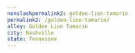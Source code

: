 ```yaml
---
﻿nonslashpermalink2: golden-lion-tamarin
permalink2: /golden-lion-tamarin/
alley: Golden Lion Tamarin
city: Nashville
state: Tennessee
---
```

